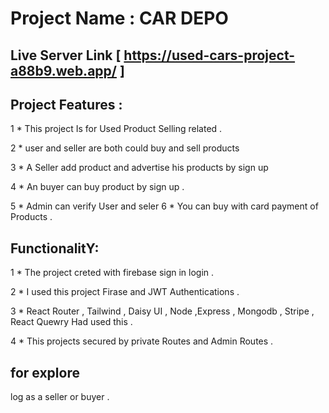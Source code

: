 # Project Name : CAR DEPO

## Live Server Link [ https://used-cars-project-a88b9.web.app/ ]

## Project Features :

1 * This project Is for Used Product Selling related .

2 *  user and seller are both could buy and sell products 

3 *   A Seller add product and advertise his products by sign up

4  *  An buyer can buy product by sign up .

5  *  Admin can verify User and  seler 
6 *  You can buy with card payment  of Products .


## FunctionalitY: 

1 *  The project creted with firebase sign in  login . 

2 *   I used this project Firase and JWT Authentications .

3 *   React Router , Tailwind ,  Daisy UI ,  Node ,Express , Mongodb , Stripe , React Quewry Had used this .

4 *  This projects secured by private Routes and Admin Routes .

## for explore 
log as a seller or buyer .
